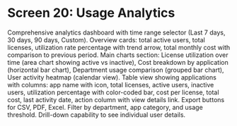 # Screen 20: Usage Analytics

Comprehensive analytics dashboard with time range selector (Last 7 days, 30 days, 90 days, Custom). Overview cards: total active users, total licenses, utilization rate percentage with trend arrow, total monthly cost with comparison to previous period. Main charts section: License utilization over time (area chart showing active vs inactive), Cost breakdown by application (horizontal bar chart), Department usage comparison (grouped bar chart), User activity heatmap (calendar view). Table view showing applications with columns: app name with icon, total licenses, active users, inactive users, utilization percentage with color-coded bar, cost per license, total cost, last activity date, action column with view details link. Export buttons for CSV, PDF, Excel. Filter by department, app category, and usage threshold. Drill-down capability to see individual user details.

